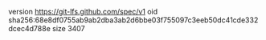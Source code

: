 version https://git-lfs.github.com/spec/v1
oid sha256:68e8df0755ab9ab2dba3ab2d6bbe03f755097c3eeb50dc41cde332dcec4d788e
size 3407
